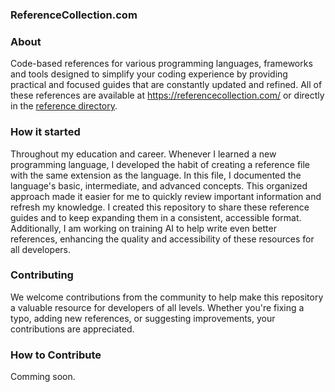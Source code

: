 ### ReferenceCollection.com

### About

Code-based references for various programming languages, frameworks and tools designed to simplify your coding experience by providing practical and focused guides that are constantly updated and refined. 
All of these references are available at https://referencecollection.com/ or directly in the [reference directory](./references).

### How it started

Throughout my education and career. Whenever I learned a new programming language, I developed the habit of creating a reference file with the same extension as the language. In this file, I documented the language's basic, intermediate, and advanced concepts. This organized approach made it easier for me to quickly review important information and refresh my knowledge. I created this repository to share these reference guides and to keep expanding them in a consistent, accessible format. Additionally, I am working on training AI to help write even better references, enhancing the quality and accessibility of these resources for all developers.

### Contributing

We welcome contributions from the community to help make this repository a valuable resource for developers of all levels. Whether you're fixing a typo, adding new references, or suggesting improvements, your contributions are appreciated.

### How to Contribute

Comming soon.
